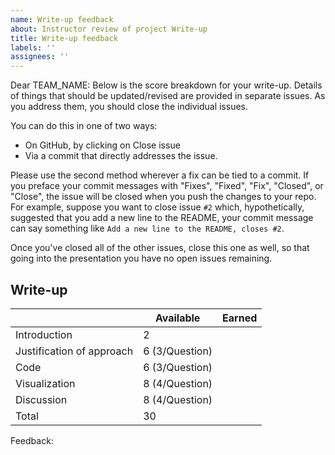 ```yaml
---
name: Write-up feedback
about: Instructor review of project Write-up 
title: Write-up feedback
labels: ''
assignees: ''
---
```


Dear TEAM_NAME: Below is the score breakdown for your write-up. Details of things that should be updated/revised are provided in separate issues. As you address them, you should close the individual issues.

You can do this in one of two ways:

- On GitHub, by clicking on Close issue
- Via a commit that directly addresses the issue.

Please use the second method wherever a fix can be tied to a commit. If you preface your commit messages with "Fixes", "Fixed", "Fix", "Closed", or "Close", the issue will be closed when you push the changes to your repo. For example, suppose you want to close issue `#2` which, hypothetically, suggested that you add a new line to the README, your commit message can say something like `Add a new line to the README, closes #2`.

Once you've closed all of the other issues, close this one as well, so that going into the presentation you have no open issues remaining.

## Write-up

|          | Available | Earned |
|----------|-----------|--------|
| Introduction     | 2         |        |
| Justification of approach | 6 (3/Question)         |        |
| Code | 6 (3/Question)         |        |
| Visualization | 8 (4/Question)         |        |
| Discussion | 8 (4/Question) | |
| Total    | 30        |        |

Feedback: 
